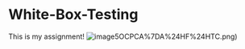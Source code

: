 # White-Box-Testing
This is my assignment!
![image](https://github.com/DecXu/White-Box-Testing/blob/master/White-Box-Testing--master/IMG/KXQYIG5)5OCPCA%7DA%24HF%24HTC.png)
